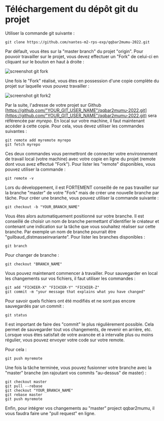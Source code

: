 # Téléchargement du dépôt git du projet

Utiliser la commande git suivante :

```shell
git clone https://github.com/nantes-m2-rps-exp/qqbar2mumu-2022.git
```

Par défault, vous êtes sur la "master branch" du projet "origin". Pour pouvoir travailler sur le projet, vous devez effectuer un "Fork" de celui-ci en cliquant sur le bouton en haut à droite :

![screenshot git fork](./screenshot-git-fork.png)

Une fois le "Fork" réalisé, vous êtes en possession d'une copie complète du projet sur laquelle vous pouvez travailler :

![screenshot git fork2](./screenshot-git-fork-2.png)

Par la suite, l'adresse de votre projet sur Github [https://github.com/"YOUR_GIT_USER_NAME"/qqbar2mumu-2022.git](https://github.com/"YOUR_GIT_USER_NAME"/qqbar2mumu-2022.git) sera référencée par *myrepo*.
En local sur votre machine, il faut maintenant accéder à cette copie. Pour cela, vous devez utiliser les commandes suivantes :

```shell
git remote add myremote myrepo
git fetch myrepo
```

Ces deux commandes vous permettront de connecter votre environnement de travail local (votre machine) avec votre copie en ligne du projet (remote dont vous avez effectué "Fork").
Pour lister les "remote" disponibles, vous pouvez utiliser la commande :

```shell
git remote -v
```

Lors du développement, il est FORTEMENT conseillé de ne pas travailler sur la branche "master" de votre "Fork" mais de créer une nouvelle branche par tâche.
Pour créer une branche, vous pouvez utiliser la commande suivante :

```shell
git checkout -b "YOUR_BRANCH_NAME"
```

Vous êtes alors automatiquement positionné sur votre branche. Il est conseillé de choisir un nom de branche permettant d'identifier le créateur et contenant une indication sur la tâche que vous souhaitez réaliser sur cette branche. Par exemple un nom de branche pourrait être "guilbaud_distmasseinvariante". Pour lister les branches disponibles :

```shell
git branch 
```

Pour changer de branche :

```shell
git checkout "BRANCH_NAME" 
```

Vous pouvez maintenant commencer à travailler. Pour sauvegarder en local les changements sur vos fichiers, il faut utiliser les commandes :

```shell
git add "FICHIER-X" "FICHIER-Y" "FICHIER-Z"
git commit -m "your message that explains what you have changed" 
```

Pour savoir quels fichiers ont été modifiés et ne sont pas encore sauvegardés par un commit :

```shell
git status
```

Il est important de faire des "commit" le plus régulièrement possible. Cela permet de sauvegarder tout vos changements, de revenir en arrière, etc. Lorsque vous êtes satisfait de votre avancée et à intervalle plus ou moins régulier, vous pouvez envoyer votre code sur votre remote.

Pour cela :

```shell
git push myremote
```

Une fois la tâche terminée, vous pouvez fusionner votre branche avec la "master" branche (en rajoutant vos commits "au-dessus" de master) :

```shell
git checkout master
git pull --rebase
git checkout "YOUR_BRANCH_NAME"
git rebase master
git push myremote
```

Enfin, pour intégrer vos changements au "master" project qqbar2mumu, il vous faudra faire une "pull request" en ligne.
